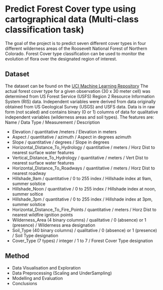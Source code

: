# Predict Forest Cover type using cartographical data (Multi-class classification task)

The goal of the project is to predict seven different cover types in four different wilderness areas of the Roosevelt National Forest of Northern Colorado. 
Forest Cover type classification can be used to monitor the evolution of flora over the designated region of interest. 

## Dataset
The dataset can be found on the [UCI Machine Learning Repository](https://archive.ics.uci.edu/ml/datasets/Covertype)
The actual forest cover type for a given observation (30 x 30 meter cell) was determined from US Forest Service (USFS) Region 2 Resource Information 
System (RIS) data. Independent variables were derived from data originally obtained from US Geological Survey (USGS) and USFS data. Data is in raw form 
(not scaled) and contains binary (0 or 1) columns of data for qualitative independent variables (wilderness areas and soil types).
The features are: 
Name / Data Type / Measurement / Description 

* Elevation / quantitative /meters / Elevation in meters 
* Aspect / quantitative / azimuth / Aspect in degrees azimuth 
* Slope / quantitative / degrees / Slope in degrees 
* Horizontal_Distance_To_Hydrology / quantitative / meters / Horz Dist to nearest surface water features 
* Vertical_Distance_To_Hydrology / quantitative / meters / Vert Dist to nearest surface water features 
* Horizontal_Distance_To_Roadways / quantitative / meters / Horz Dist to nearest roadway 
* Hillshade_9am / quantitative / 0 to 255 index / Hillshade index at 9am, summer solstice 
* Hillshade_Noon / quantitative / 0 to 255 index / Hillshade index at noon, summer soltice 
* Hillshade_3pm / quantitative / 0 to 255 index / Hillshade index at 3pm, summer solstice 
* Horizontal_Distance_To_Fire_Points / quantitative / meters / Horz Dist to nearest wildfire ignition points 
* Wilderness_Area (4 binary columns) / qualitative / 0 (absence) or 1 (presence) / Wilderness area designation 
* Soil_Type (40 binary columns) / qualitative / 0 (absence) or 1 (presence) / Soil Type designation 
* Cover_Type (7 types) / integer / 1 to 7 / Forest Cover Type designation

## Method
* Data Visualisation and Exploration
* Data Preprocessing (Scaling and UnderSampling)
* Modelling and Evaluation
* Conclusions



